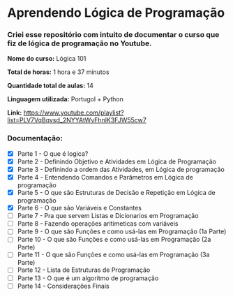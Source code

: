 # Aprendendo Lógica de Programação

### Criei esse repositório com intuito de documentar o curso que fiz de lógica de programação no Youtube.

**Nome do curso:** Lógica 101

**Total de horas:** 1 hora e 37 minutos

**Quantidade total de aulas:** 14

**Linguagem utilizada:** Portugol + Python

**Link:** https://www.youtube.com/playlist?list=PLV7VqBqvsd_2NYYAtWvFhnlK3FJW55cw7

### Documentação:

- [x] Parte 1 - O que é logica?
- [x] Parte 2 - Definindo Objetivo e Atividades em Lógica de Programação
- [x] Parte 3 - Definindo a ordem das Atividades, em Lógica de programação
- [x] Parte 4 - Entendendo Comandos e Parâmetros em Lógica de programação
- [x] Parte 5 - O que são Estruturas de Decisão e Repetição em Lógica de programação
- [x] Parte 6 - O que são Variáveis e Constantes
- [ ] Parte 7 - Pra que servem Listas e Dicionarios em Programação
- [ ] Parte 8 - Fazendo operações aritimeticas com variáveis
- [ ] Parte 9 - O que são Funções e como usá-las em Programação (1a Parte)
- [ ] Parte 10 - O que são Funções e como usá-las em Programação (2a Parte)
- [ ] Parte 11 - O que são Funções e como usá-las em Programação (3a Parte)
- [ ] Parte 12 - Lista de Estruturas de Programação
- [ ] Parte 13 - O que é um algoritmo de programação
- [ ] Parte 14 - Considerações Finais